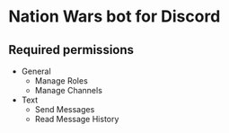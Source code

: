 # Nation Wars bot for Discord

## Required permissions

- General
  - Manage Roles
  - Manage Channels
- Text
  - Send Messages
  - Read Message History
